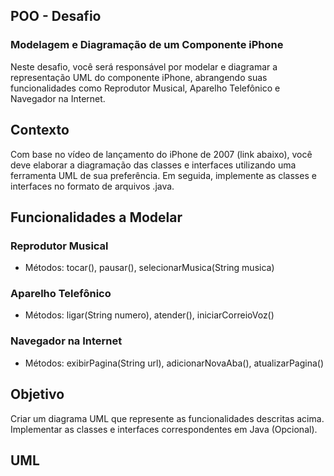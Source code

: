 
## POO - Desafio

### Modelagem e Diagramação de um Componente iPhone
Neste desafio, você será responsável por modelar e diagramar a representação UML do componente iPhone, abrangendo suas funcionalidades como Reprodutor Musical, Aparelho Telefônico e Navegador na Internet.

## Contexto
Com base no vídeo de lançamento do iPhone de 2007 (link abaixo), você deve elaborar a diagramação das classes e interfaces utilizando uma ferramenta UML de sua preferência. Em seguida, implemente as classes e interfaces no formato de arquivos .java.

## Funcionalidades a Modelar
### Reprodutor Musical
- Métodos: tocar(), pausar(), selecionarMusica(String musica)
### Aparelho Telefônico
- Métodos: ligar(String numero), atender(), iniciarCorreioVoz()
### Navegador na Internet
- Métodos: exibirPagina(String url), adicionarNovaAba(), atualizarPagina()

## Objetivo
Criar um diagrama UML que represente as funcionalidades descritas acima.
Implementar as classes e interfaces correspondentes em Java (Opcional).

## UML



